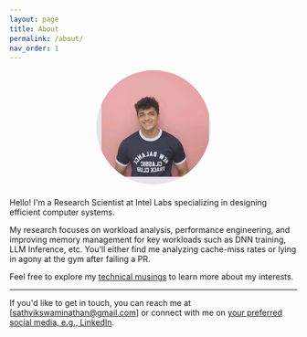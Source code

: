 ```yaml
---
layout: page
title: About
permalink: /about/
nav_order: 1
---
```


<!-- Center the image using HTML with inline CSS -->
<div style="text-align: center; margin-bottom: 20px;">
  <img src="/images/myself.jpg" alt="My Picture" style="max-width: 200px; border-radius: 50%;">
</div>

Hello! I'm a Research Scientist at Intel Labs specializing in designing efficient computer systems.

My research focuses on workload analysis, performance engineering, and improving memory management for key workloads such as DNN training, LLM Inference, etc. You'll either find me analyzing cache-miss rates or lying in agony at the gym after failing a PR.

Feel free to explore my [technical musings](/) to learn more about my interests. 


---

If you'd like to get in touch, you can reach me at [sathvikswaminathan@gmail.com] or connect with me on [your preferred social media, e.g., LinkedIn](https://www.linkedin.com/in/sathvik-swaminathan-50b424178/).
